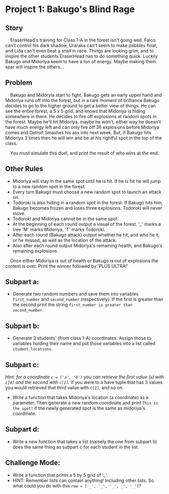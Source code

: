 # Project 1: Bakugo's Blind Rage #

## Story ##
&nbsp;&nbsp;&nbsp; EraserHead's training for Class 1-A in the forest isn't going well.
Falco can't control his dark shadow, Uraraka can't seem to make pebbles float, and Lida can't even beat a snail in race.
Things are looking grim, and to inspire the other students EraserHead has to do something quick.
Luckily Bakugo and Midoriya seem to have a ton of energy. Maybe making them spar will inspire the others...

## Problem ##
&nbsp;&nbsp;&nbsp; Bakugo and Midoryia start to fight.
Bakugo gets an early upper hand and Midoriya runs off into the forest, but in a rare moment of brilliance Bakugo decides to go to the higher ground to get a better view of things.
He can see the entire forest, a 5 x 5 grid, and knows that Midoriya is hiding somewhere in there.
He decides to fire off explosions at random spots in the forest.
Maybe he'll hit Midoriya, maybe he won't, either way he doesn't have much energy left and can only fire off 36 explosions before Midoriya comes and Detroit Smashes his ass into next week.
But, if Bakugo hits Midoriya 3 times then he will win and be at his rightful spot in the top of the class.

&nbsp;&nbsp;&nbsp; You must simulate this duel, and print the result of who wins at the end.

## Other Rules ##
- Midoriya will stay in the same spot until he is hit. 
If he is hit he will jump to a new random spot in the forest.
- Every turn Bakugo must choose a new random spot to launch an attack on.
- Todoroki is also hiding in a random spot in the forest. If Bakugo hits him, Bakugo becomes frozen and loses three explosions. Todoroki will never move.
- Todoroki and Midoriya cannot be in the same spot.
- At the beginning of each round output a visual of the forest. '_' marks a tree 'M' marks Midoriya, 'T' marks Todoroki.
- After each round (Bakugo attack) output whether he hit, and who he it, or he missed, as well as the location of the attack.
- Also after each round output Midoriya's remaining health, and Bakugo's remaining explosions.

&nbsp;&nbsp;&nbsp; Once either Midoriya is out of health or Bakugo is out of explosions the contest is over. Print the winner followed by 'PLUS ULTRA!'

## Subpart a: ##
- Generate two random numbers and save them into variables `first_number` and `second_number` (respectively).
If the first is greater than the second print the string `first_number is greater than second_number`.

## Subpart b: ##
- Generate 3 students' (from class 1-A) coordinates. 
Assign those to variables holding their name and put those variables into a list called `student_locations`.

## Subpart c: ##
_Hint: for a coordinate `c = ('a', 'b')` you can retrieve the first value (`a`) with `c[0]` and the second with `c[1]`._ 
If you were to a have tuple that has 3 values you would retrieved that third value with `c[2]`, and so on.
- Write a function that takes Midoriya's location (a coordinate) as a parameter.
Then generate a new random coordinate and print `This is the spot!` if the newly generated spot is the same as midoriya's coordinate. 

## Subpart d: ##
- Write a new function that takes a list (namely the one from subpart b) does the same thing as subpart c for each student in the list.

## Challenge Mode: ##
- Write a function that prints a 5 by 5 grid of '_'. 
- HINT: Remember lists can contain anything! Including other lists. So what could you do with this `row = ['_', '_', '_', _', '_']`?
